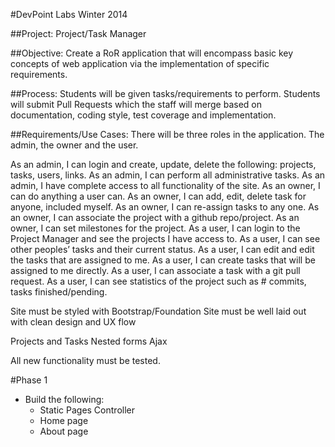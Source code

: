 #DevPoint Labs Winter 2014

##Project: 
Project/Task Manager

##Objective: 
Create a RoR application that will encompass basic key concepts of web application via the implementation of specific requirements.

##Process:
Students will be given tasks/requirements to perform. Students will submit Pull Requests which the staff will merge based on documentation, coding style, test coverage and implementation.

##Requirements/Use Cases:
There will be three roles in the application. The admin, the owner and the user. 

As an admin, I can login and create, update, delete the following: projects, tasks, users, links.
As an admin, I can perform all administrative tasks.
As an admin, I have complete access to all functionality of the site.
As an owner, I can do anything a user can.
As an owner, I can add, edit, delete task for anyone, included myself.
As an owner, I can re-assign tasks to any one. 
As an owner, I can associate the project with a github repo/project.
As an owner, I can set milestones for the project.
As a user, I can login to the Project Manager and see the projects I have access to. 
As a user, I can see other peoples’ tasks and their current status. 
As a user, I can edit and edit the tasks that are assigned to me. 
As a user, I can create tasks that will be assigned to me directly.
As a user, I can associate a task with a git pull request.
As a user, I can see statistics of the project such as # commits, tasks finished/pending.

Site must be styled with Bootstrap/Foundation
Site must be well laid out with clean design and UX flow

Projects and Tasks
Nested forms
Ajax

All new functionality must be tested.

#Phase 1
- Build the following:
	- Static Pages Controller
	- Home page
	- About page
